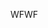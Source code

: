 <span data-ttu-id="d6093-101">WF</span><span class="sxs-lookup"><span data-stu-id="d6093-101">WF</span></span>